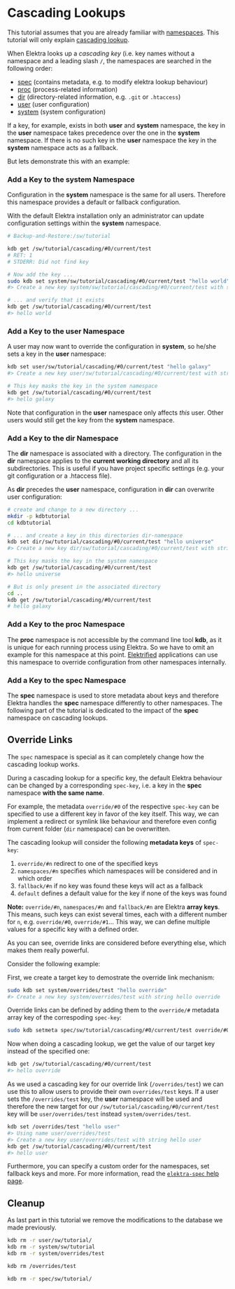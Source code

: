 # Cascading Lookups

This tutorial assumes that you are already familiar with [namespaces](/doc/tutorials/namespaces.md). This tutorial will only explain [cascading lookup](/doc/help/elektra-cascading.md).

When Elektra looks up a _cascading key_ (i.e. key names without a namespace and a leading slash `/`, the namespaces are searched in the following order:

 * [spec](https://github.com/ElektraInitiative/libelektra/blob/master/doc/help/elektra-namespaces.md#spec) (contains metadata, e.g. to modify elektra lookup behaviour)
 * [proc](https://github.com/ElektraInitiative/libelektra/blob/master/doc/help/elektra-namespaces.md#proc) (process-related information)
 * [dir](https://github.com/ElektraInitiative/libelektra/blob/master/doc/help/elektra-namespaces.md#dir) (directory-related information, e.g. `.git` or `.htaccess`)
 * [user](https://github.com/ElektraInitiative/libelektra/blob/master/doc/help/elektra-namespaces.md#user) (user configuration)
 * [system](https://github.com/ElektraInitiative/libelektra/blob/master/doc/help/elektra-namespaces.md#system) (system configuration)

If a key, for example, exists in both **user** and **system** namespace, the key in the **user** namespace takes precedence over the one in the **system** namespace. If there is no such key in the **user** namespace the key in the **system** namespace acts as a fallback.

But lets demonstrate this with an example:

### Add a Key to the system Namespace

Configuration in the **system** namespace is the same for all users. Therefore this namespace provides a default or fallback configuration.

With the default Elektra installation only an administrator can update configuration settings within the **system** namespace.

```sh
# Backup-and-Restore:/sw/tutorial

kdb get /sw/tutorial/cascading/#0/current/test
# RET: 1
# STDERR: Did not find key

# Now add the key ...
sudo kdb set system/sw/tutorial/cascading/#0/current/test "hello world"
#> Create a new key system/sw/tutorial/cascading/#0/current/test with string hello world

# ... and verify that it exists
kdb get /sw/tutorial/cascading/#0/current/test
#> hello world
```

### Add a Key to the user Namespace

A user may now want to override the configuration in **system**, so he/she sets a key in the **user** namespace:

```sh
kdb set user/sw/tutorial/cascading/#0/current/test "hello galaxy"
#> Create a new key user/sw/tutorial/cascading/#0/current/test with string hello galaxy

# This key masks the key in the system namespace
kdb get /sw/tutorial/cascading/#0/current/test
#> hello galaxy
```

Note that configuration in the **user** namespace only affects _this_ user. Other users would still get the key from the **system** namespace.

### Add a Key to the dir Namespace

The **dir** namespace is associated with a directory. The configuration in the **dir** namespace applies to the **current working directory** and all its subdirectories.
This is useful if you have project specific settings (e.g. your git configuration or a .htaccess file).

As **dir** precedes the **user** namespace, configuration in **dir** can overwrite user configuration:

```sh
# create and change to a new directory ...
mkdir -p kdbtutorial
cd kdbtutorial

# ... and create a key in this directories dir-namespace
kdb set dir/sw/tutorial/cascading/#0/current/test "hello universe"
#> Create a new key dir/sw/tutorial/cascading/#0/current/test with string hello universe

# This key masks the key in the system namespace
kdb get /sw/tutorial/cascading/#0/current/test
#> hello universe

# But is only present in the associated directory
cd ..
kdb get /sw/tutorial/cascading/#0/current/test
# hello galaxy
```

### Add a Key to the proc Namespace

The **proc** namespace is not accessible by the command line tool **kdb**, as it is unique for each running process using Elektra. So we have to omit an example for this namespace at this point.
[Elektrified](/doc/help/elektra-glossary.md) applications can use this namespace to override configuration from other namespaces internally.

### Add a Key to the spec Namespace

The **spec** namespace is used to store metadata about keys and therefore Elektra handles the **spec** namespace differently to other namespaces. The following part of the tutorial is dedicated to the impact of the **spec** namespace on cascading lookups.


## Override Links

The `spec` namespace is special as it can completely change how the cascading
lookup works.

During a cascading lookup for a specific key, the default Elektra behaviour can be changed by a corresponding `spec-key`, i.e. a key in the **spec** namespace **with the same name**.

For example, the metadata `override/#0` of the respective `spec-key`
can be specified to use a different key in favor of the key itself. This way, we can implement a redirect or symlink like behaviour and therefore even
config from current folder (`dir` namespace) can be overwritten.

The cascading lookup will consider the following **metadata keys** of `spec-key`:

 1. `override/#n` redirect to one of the specified keys
 2. `namespaces/#n` specifies which namespaces will be considered and in which order
 4. `fallback/#n` if no key was found these keys will act as a fallback
 5. `default` defines a default value for the key if none of the keys was found

**Note:** `override/#n`, `namespaces/#n` and `fallback/#n` are Elektra **array keys**. This means, such keys can exist several times, each with a different number for `n`, e.g. `override/#0`, `override/#1`... This way, we can define multiple values for a specific key with a defined order.

As you can see, override links are considered before everything else, which
makes them really powerful.

Consider the following example:

First, we create a target key to demostrate the override link mechanism:

```sh
sudo kdb set system/overrides/test "hello override"
#> Create a new key system/overrides/test with string hello override
```

Override links can be defined by adding them to the `override/#` metadata array key of the correspoding `spec-key`:

```sh
sudo kdb setmeta spec/sw/tutorial/cascading/#0/current/test override/#0 /overrides/test
```

Now when doing a cascading lookup, we get the value of our target key instead of the specified one:

```sh
kdb get /sw/tutorial/cascading/#0/current/test
#> hello override
```

As we used a cascading key for our override link (`/overrides/test`) we can use this to allow users to provide their own `overrides/test` keys. If a user sets the `/overrides/test` key, the **user** namespace will be used and therefore the new target for our `/sw/tutorial/cascading/#0/current/test` key will be `user/overrides/test` instead `system/overrides/test`.

```sh
kdb set /overrides/test "hello user"
#> Using name user/overrides/test
#> Create a new key user/overrides/test with string hello user
kdb get /sw/tutorial/cascading/#0/current/test
#> hello user
```

Furthermore, you can specify a custom order for the namespaces, set fallback
keys and more. For more information, read the [`elektra-spec` help page](/doc/help/elektra-spec.md).


## Cleanup

As last part in this tutorial we remove the modifications to the database we made previously.

```sh
kdb rm -r user/sw/tutorial/
kdb rm -r system/sw/tutorial
kdb rm -r system/overrides/test

kdb rm /overrides/test

kdb rm -r spec/sw/tutorial/
```
